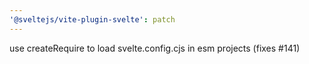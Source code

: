 ```yaml
---
'@sveltejs/vite-plugin-svelte': patch
---
```


use createRequire to load svelte.config.cjs in esm projects (fixes #141)
